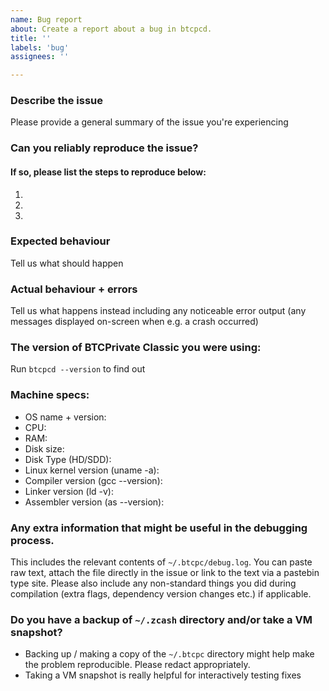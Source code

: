 ```yaml
---
name: Bug report
about: Create a report about a bug in btcpcd.
title: ''
labels: 'bug'
assignees: ''

---
```


<!--
This issue tracker is only for technical issues related to zcashd.

General BTCPrivate Classic questions and/or support requests and are best directed to the
BTCPrivate Classic Forum: https://forum.btcprivateclassiccommunity.com/

For reporting security vulnerabilities or for sensitive discussions with our
security team, please email security@z.cash . You can use this GPG key to send
an encrypted message:
    https://btcpc/gpg-pubkeys/security.asc
    fingerprint: AF85 0445 546C 18B7 86F9  2C62 88FB 8B86 D8B5 A68C

The key and fingerprint are duplicated on our Public Keys page:
https://btcpc/support/pubkeys.html
-->

### Describe the issue
Please provide a general summary of the issue you're experiencing

### Can you reliably reproduce the issue?
#### If so, please list the steps to reproduce below:
1. 
2. 
3. 

### Expected behaviour
Tell us what should happen

### Actual behaviour + errors
Tell us what happens instead including any noticeable error output (any messages
displayed on-screen when e.g. a crash occurred)

### The version of BTCPrivate Classic you were using:
Run `btcpcd --version` to find out

### Machine specs:
- OS name + version:
- CPU:
- RAM:
- Disk size:
- Disk Type (HD/SDD):
- Linux kernel version (uname -a):
- Compiler version (gcc --version):
- Linker version (ld -v):
- Assembler version (as --version):

### Any extra information that might be useful in the debugging process.
This includes the relevant contents of `~/.btcpc/debug.log`. You can paste raw
text, attach the file directly in the issue or link to the text via a pastebin
type site. Please also include any non-standard things you did during
compilation (extra flags, dependency version changes etc.) if applicable.

### Do you have a backup of `~/.zcash` directory and/or take a VM snapshot?
- Backing up / making a copy of the `~/.btcpc` directory might help make the
  problem reproducible. Please redact appropriately.
- Taking a VM snapshot is really helpful for interactively testing fixes

